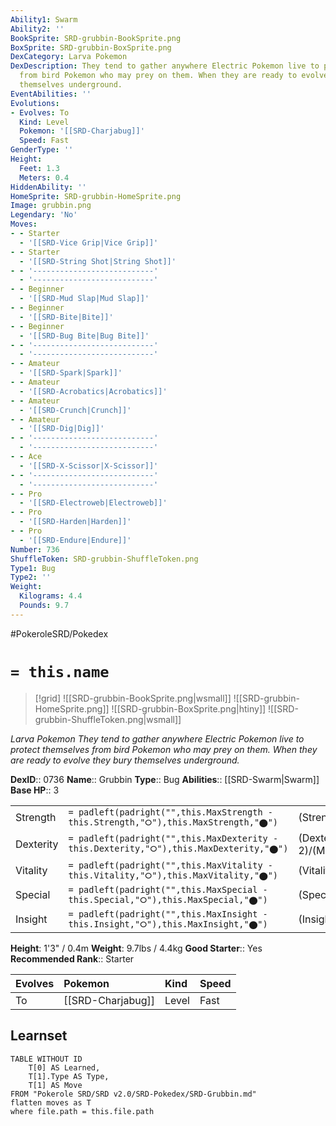 ```yaml
---
Ability1: Swarm
Ability2: ''
BookSprite: SRD-grubbin-BookSprite.png
BoxSprite: SRD-grubbin-BoxSprite.png
DexCategory: Larva Pokemon
DexDescription: They tend to gather anywhere Electric Pokemon live to protect themselves
  from bird Pokemon who may prey on them. When they are ready to evolve they bury
  themselves underground.
EventAbilities: ''
Evolutions:
- Evolves: To
  Kind: Level
  Pokemon: '[[SRD-Charjabug]]'
  Speed: Fast
GenderType: ''
Height:
  Feet: 1.3
  Meters: 0.4
HiddenAbility: ''
HomeSprite: SRD-grubbin-HomeSprite.png
Image: grubbin.png
Legendary: 'No'
Moves:
- - Starter
  - '[[SRD-Vice Grip|Vice Grip]]'
- - Starter
  - '[[SRD-String Shot|String Shot]]'
- - '---------------------------'
  - '---------------------------'
- - Beginner
  - '[[SRD-Mud Slap|Mud Slap]]'
- - Beginner
  - '[[SRD-Bite|Bite]]'
- - Beginner
  - '[[SRD-Bug Bite|Bug Bite]]'
- - '---------------------------'
  - '---------------------------'
- - Amateur
  - '[[SRD-Spark|Spark]]'
- - Amateur
  - '[[SRD-Acrobatics|Acrobatics]]'
- - Amateur
  - '[[SRD-Crunch|Crunch]]'
- - Amateur
  - '[[SRD-Dig|Dig]]'
- - '---------------------------'
  - '---------------------------'
- - Ace
  - '[[SRD-X-Scissor|X-Scissor]]'
- - '---------------------------'
  - '---------------------------'
- - Pro
  - '[[SRD-Electroweb|Electroweb]]'
- - Pro
  - '[[SRD-Harden|Harden]]'
- - Pro
  - '[[SRD-Endure|Endure]]'
Number: 736
ShuffleToken: SRD-grubbin-ShuffleToken.png
Type1: Bug
Type2: ''
Weight:
  Kilograms: 4.4
  Pounds: 9.7
---
```


#PokeroleSRD/Pokedex

# `= this.name`

> [!grid]
> ![[SRD-grubbin-BookSprite.png|wsmall]]
> ![[SRD-grubbin-HomeSprite.png]]
> ![[SRD-grubbin-BoxSprite.png|htiny]]
> ![[SRD-grubbin-ShuffleToken.png|wsmall]]


*Larva Pokemon*
*They tend to gather anywhere Electric Pokemon live to protect themselves from bird Pokemon who may prey on them. When they are ready to evolve they bury themselves underground.*

**DexID**:: 0736
**Name**:: Grubbin
**Type**:: Bug
**Abilities**:: [[SRD-Swarm|Swarm]]
**Base HP**:: 3

|           |                                                                                        |                                          |
| --------- | -------------------------------------------------------------------------------------- | ---------------------------------------- |
| Strength  | `= padleft(padright("",this.MaxStrength - this.Strength,"⭘"),this.MaxStrength,"⬤")`    | (Strength::2)/(MaxStrength::4)   |
| Dexterity | `= padleft(padright("",this.MaxDexterity - this.Dexterity,"⭘"),this.MaxDexterity,"⬤")` | (Dexterity:: 2)/(MaxDexterity::4) |
| Vitality  | `= padleft(padright("",this.MaxVitality - this.Vitality,"⭘"),this.MaxVitality,"⬤")`    | (Vitality::2)/(MaxVitality::4)   |
| Special   | `= padleft(padright("",this.MaxSpecial - this.Special,"⭘"),this.MaxSpecial,"⬤")`       | (Special::2)/(MaxSpecial::4)     |
| Insight   | `= padleft(padright("",this.MaxInsight - this.Insight,"⭘"),this.MaxInsight,"⬤")`       | (Insight::2)/(MaxInsight::4)     |

**Height**: 1'3" / 0.4m
**Weight**: 9.7lbs / 4.4kg
**Good Starter**:: Yes
**Recommended Rank**:: Starter

| Evolves   | Pokemon           | Kind   | Speed   |
|:----------|:------------------|:-------|:--------|
| To        | [[SRD-Charjabug]] | Level  | Fast    |

## Learnset

```dataview
TABLE WITHOUT ID
    T[0] AS Learned,
    T[1].Type AS Type,
    T[1] AS Move
FROM "Pokerole SRD/SRD v2.0/SRD-Pokedex/SRD-Grubbin.md"
flatten moves as T
where file.path = this.file.path
```
